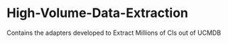 # High-Volume-Data-Extraction
Contains the adapters developed to Extract Millions of CIs out of UCMDB
